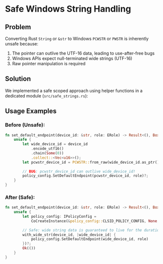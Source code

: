 # Safe Windows String Handling

## Problem
Converting Rust `String` or `&str` to Windows `PCWSTR` or `PWSTR` is inherently unsafe because:
1. The pointer can outlive the UTF-16 data, leading to use-after-free bugs
2. Windows APIs expect null-terminated wide strings (UTF-16)
3. Raw pointer manipulation is required

## Solution
We implemented a safe scoped approach using helper functions in a dedicated module (`src/safe_strings.rs`):

## Usage Examples

### Before (Unsafe):
```rust
fn set_default_endpoint(device_id: &str, role: ERole) -> Result<(), Box<dyn Error>> {
    unsafe {
        let wide_device_id = device_id
            .encode_utf16()
            .chain(Some(0))
            .collect::<Vec<u16>>();
        let pcwstr_device_id = PCWSTR::from_raw(wide_device_id.as_ptr());
        
        // BUG: pcwstr_device_id can outlive wide_device_id!
        policy_config.SetDefaultEndpoint(pcwstr_device_id, role)?;
    }
}
```

### After (Safe):
```rust
fn set_default_endpoint(device_id: &str, role: ERole) -> Result<(), Box<dyn Error>> {
    unsafe {
        let policy_config: IPolicyConfig = 
            CoCreateInstance(&policy_config::CLSID_POLICY_CONFIG, None, CLSCTX_ALL)?;
        
        // Safe: wide string data is guaranteed to live for the duration of the closure
        with_wide_str(device_id, |wide_device_id| {
            policy_config.SetDefaultEndpoint(wide_device_id, role)
        })?;
        Ok(())
    }
}
```